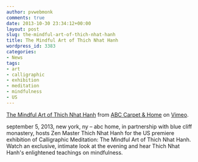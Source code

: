 ```yaml
---
author: pvwebmonk
comments: true
date: 2013-10-30 23:34:12+00:00
layout: post
slug: the-mindful-art-of-thich-nhat-hanh
title: The Mindful Art of Thich Nhat Hanh
wordpress_id: 3383
categories:
- News
tags:
- art
- calligraphic
- exhibition
- meditation
- mindfulness
- US
---
```


[The Mindful Art of Thich Nhat Hanh](http://vimeo.com/76561714) from [ABC Carpet & Home](http://vimeo.com/abccarpet) on [Vimeo](https://vimeo.com).



september 5, 2013, new york, ny – abc home, in partnership with blue cliff monastery, hosts Zen Master Thich Nhat Hanh for the US premiere exhibition of Calligraphic Meditation: The Mindful Art of Thich Nhat Hanh. Watch an exclusive, intimate look at the evening and hear Thich Nhat Hanh's enlightened teachings on mindfulness.



